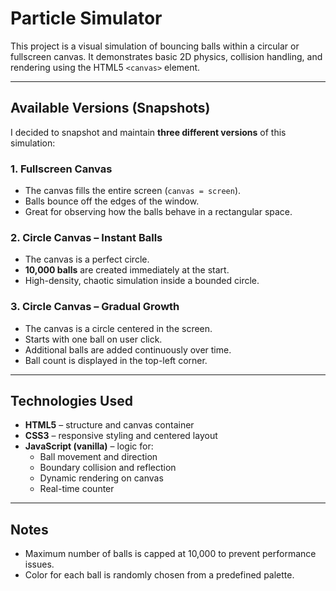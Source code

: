 # Particle Simulator

This project is a visual simulation of bouncing balls within a circular or fullscreen canvas. It demonstrates basic 2D physics, collision handling, and rendering using the HTML5 `<canvas>` element.

---

## Available Versions (Snapshots)

I decided to snapshot and maintain **three different versions** of this simulation:

### 1. Fullscreen Canvas
- The canvas fills the entire screen (`canvas = screen`).
- Balls bounce off the edges of the window.
- Great for observing how the balls behave in a rectangular space.

### 2. Circle Canvas – Instant Balls
- The canvas is a perfect circle.
- **10,000 balls** are created immediately at the start.
- High-density, chaotic simulation inside a bounded circle.

### 3. Circle Canvas – Gradual Growth
- The canvas is a circle centered in the screen.
- Starts with one ball on user click.
- Additional balls are added continuously over time.
- Ball count is displayed in the top-left corner.

---

## Technologies Used

- **HTML5** – structure and canvas container
- **CSS3** – responsive styling and centered layout
- **JavaScript (vanilla)** – logic for:
  - Ball movement and direction
  - Boundary collision and reflection
  - Dynamic rendering on canvas
  - Real-time counter

---

## Notes

- Maximum number of balls is capped at 10,000 to prevent performance issues.
- Color for each ball is randomly chosen from a predefined palette.

